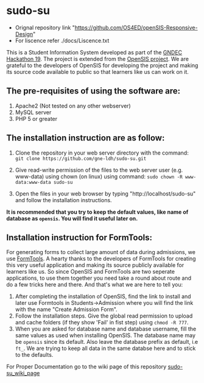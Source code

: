 # sudo-su

* Orignal repository link "https://github.com/OS4ED/openSIS-Responsive-Design"
* For liscence refer ./docs/Liscence.txt

This is a Student Information System developed as part of the [GNDEC Hackathon 19](https://docs.google.com/document/d/e/2PACX-1vQEq-pOaY6tpcgOrz-_Okw_L8bIZoDvq8Fr1WW6xD6ExY_aUJm9INa-If0mb2sM8ql7YbLsmGSK6IyU/pub).
The project is extended from the [OpenSIS project](https://github.com/OS4ED/openSIS-Responsive-Design). We are grateful to the developers of OpenSIS for developing the project and making its source code available to public so that learners like us can work on it.

## The pre-requisites of using the software are:

1. Apache2 (Not tested on any other webserver)
2. MySQL server
3. PHP 5 or greater

## The installation instruction are as follow:

1. Clone the repository in your web server directory with the command:
`git clone https://github.com/gne-ldh/sudo-su.git`

1. Give read-write permission of the files to the web server user (e.g. www-data) using chown (on linux) using command:
`sudo chown -R www-data:www-data sudo-su`

1. Open the files in your web browser by typing "http://localhost/sudo-su" and follow the installation instructions.

**It is recommended that you try to keep the default values, like name of database as `opensis`. You will find it useful later on.**

## Installation instruction for FormTools:

For generating forms to collect large amount of data during admissions, we use [FormTools](http://formtools.org/). A hearty thanks to the developers of FormTools for creating this very useful application and making its source publicly available for learners like us.
So since OpenSIS and FormTools are two seperate applications, to use them together you need take a round about route and do a few tricks here and there. And that's what we are here to tell you:

1. After completing the installation of OpenSIS, find the link to install and later use Formtools in Students->Admission where you will find the link with the name "Create Admission Form".
1. Follow the installation steps. Give the global read permission to upload and cache folders (if they show 'Fail' in fist step) using `chmod -R 777`.
1. When you are asked for database name and database username, fill the same values as used when installing OpenSIS. The database name may be `opensis` since its default. Also leave the database prefix as default, i.e `ft_`. We are trying to keep all data in the same databse here and to stick to the defaults.
 
 
For Proper Documentation go to the wiki page of this repository [sudo-su_wiki_page](https://github.com/gne-ldh/sudo-su/wiki)
